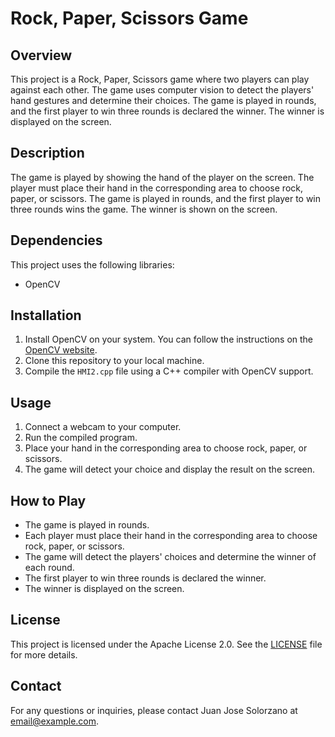 # Rock, Paper, Scissors Game

## Overview

This project is a Rock, Paper, Scissors game where two players can play against each other. The game uses computer vision to detect the players' hand gestures and determine their choices. The game is played in rounds, and the first player to win three rounds is declared the winner. The winner is displayed on the screen.

## Description

The game is played by showing the hand of the player on the screen. The player must place their hand in the corresponding area to choose rock, paper, or scissors. The game is played in rounds, and the first player to win three rounds wins the game. The winner is shown on the screen.

## Dependencies

This project uses the following libraries:
- OpenCV

## Installation

1. Install OpenCV on your system. You can follow the instructions on the [OpenCV website](https://opencv.org/).
2. Clone this repository to your local machine.
3. Compile the `HMI2.cpp` file using a C++ compiler with OpenCV support.

## Usage

1. Connect a webcam to your computer.
2. Run the compiled program.
3. Place your hand in the corresponding area to choose rock, paper, or scissors.
4. The game will detect your choice and display the result on the screen.

## How to Play

- The game is played in rounds.
- Each player must place their hand in the corresponding area to choose rock, paper, or scissors.
- The game will detect the players' choices and determine the winner of each round.
- The first player to win three rounds is declared the winner.
- The winner is displayed on the screen.

## License

This project is licensed under the Apache License 2.0. See the [LICENSE](LICENSE) file for more details.

## Contact

For any questions or inquiries, please contact Juan Jose Solorzano at [email@example.com](mailto:email@example.com).